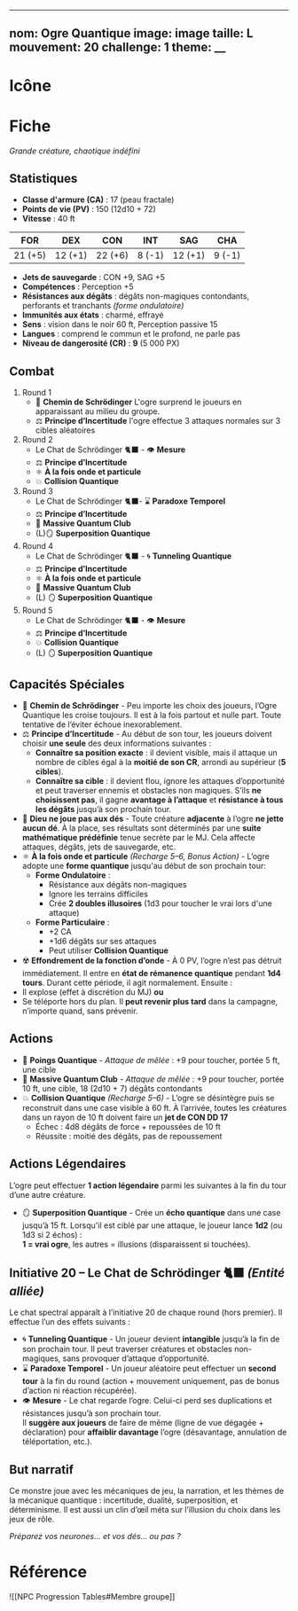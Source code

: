 
---
nom: Ogre Quantique
image: __image__
taille: L
mouvement: 20
challenge: 1
theme: __
---

# Icône


# Fiche

*Grande créature, chaotique indéfini*

## Statistiques

- **Classe d'armure (CA)** : 17 (peau fractale)
- **Points de vie (PV)** : 150 (12d10 + 72)
- **Vitesse** : 40 ft

| FOR | DEX | CON | INT | SAG | CHA |
|:---:|:---:|:---:|:---:|:---:|:---:|
| 21 (+5) | 12 (+1) | 22 (+6) | 8 (-1) | 12 (+1) | 9 (-1) |

- **Jets de sauvegarde** : CON +9, SAG +5
- **Compétences** : Perception +5
- **Résistances aux dégâts** : dégâts non-magiques contondants, perforants et tranchants *(forme ondulatoire)*
- **Immunités aux états** : charmé, effrayé
- **Sens** : vision dans le noir 60 ft, Perception passive 15
- **Langues** : comprend le commun et le profond, ne parle pas
- **Niveau de dangerosité (CR)** : **9** (5 000 PX)

## Combat

1. Round 1  
	- 🧭 **Chemin de Schrödinger** L'ogre surprend le joueurs en apparaissant au milieu du groupe. 
	- ⚖️ **Principe d’Incertitude** l'ogre effectue 3 attaques normales sur 3 cibles aléatoires
2. Round 2 
	- Le Chat de Schrödinger 🐈‍⬛ - 👁️ **Mesure**
	- ⚖️ **Principe d’Incertitude**
	- ⚛️ **À la fois onde et particule**
	- 💥 **Collision Quantique** 
3. Round 3
	- Le Chat de Schrödinger 🐈‍⬛- ⌛ **Paradoxe Temporel** 
	- ⚖️ **Principe d’Incertitude**
	- 🔨 **Massive Quantum Club**
	- (L)🪞 **Superposition Quantique**
4. Round 4
	- Le Chat de Schrödinger 🐈‍⬛ - 🌀 **Tunneling Quantique**
	- ⚖️ **Principe d’Incertitude**
	- ⚛️ **À la fois onde et particule**
	- 🔨 **Massive Quantum Club**
	- (L) 🪞 **Superposition Quantique**
5. Round 5 
	- Le Chat de Schrödinger 🐈‍⬛ - 👁️ **Mesure**
	- ⚖️ **Principe d’Incertitude**
	- 💥 **Collision Quantique** 
	- (L) 🪞 **Superposition Quantique**

## Capacités Spéciales

- 🧭 **Chemin de Schrödinger** - Peu importe les choix des joueurs, l’Ogre Quantique les croise toujours. Il est à la fois partout et nulle part. Toute tentative de l’éviter échoue inexorablement.
- ⚖️ **Principe d’Incertitude** - 
Au début de son tour, les joueurs doivent choisir **une seule** des deux informations suivantes :
  - **Connaître sa position exacte** : il devient visible, mais il attaque un nombre de cibles égal à la **moitié de son CR**, arrondi au supérieur (**5 cibles**).
  - **Connaître sa cible** : il devient flou, ignore les attaques d’opportunité et peut traverser ennemis et obstacles non magiques.
S’ils **ne choisissent pas**, il gagne **avantage à l’attaque** et **résistance à tous les dégâts** jusqu’à son prochain tour.
- 🎲 **Dieu ne joue pas aux dés** - 
Toute créature **adjacente** à l’ogre **ne jette aucun dé**. À la place, ses résultats sont déterminés par une **suite mathématique prédéfinie** tenue secrète par le MJ. Cela affecte attaques, dégâts, jets de sauvegarde, etc.
- ⚛️ **À la fois onde et particule** *(Recharge 5–6, Bonus Action)* - L’ogre adopte une **forme quantique** jusqu'au début de son prochain tour:
	- **Forme Ondulatoire** :  
	  - Résistance aux dégâts non-magiques  
	  - Ignore les terrains difficiles  
	  - Crée **2 doubles illusoires** (1d3 pour toucher le vrai lors d'une attaque)
	- **Forme Particulaire** :  
	  - +2 CA  
	  - +1d6 dégâts sur ses attaques  
	  - Peut utiliser **Collision Quantique**
- ☢️ **Effondrement de la fonction d’onde** - À 0 PV, l’ogre n’est pas détruit immédiatement. Il entre en **état de rémanence quantique** pendant **1d4 tours**. Durant cette période, il agit normalement. Ensuite :
- Il explose (effet à discrétion du MJ) **ou**
- Se téléporte hors du plan. Il **peut revenir plus tard** dans la campagne, n’importe quand, sans prévenir.

## Actions
- 👊 **Poings Quantique** - *Attaque de mêlée* : +9 pour toucher, portée 5 ft, une cible  
- 🔨 **Massive Quantum Club** - *Attaque de mêlée* : +9 pour toucher, portée 10 ft, une cible, 18 (2d10 + 7) dégâts contondants
- 💥 **Collision Quantique** *(Recharge 5–6)* - L’ogre se désintègre puis se reconstruit dans une case visible à 60 ft. À l’arrivée, toutes les créatures dans un rayon de 10 ft doivent faire un **jet de CON DD 17**
  - Échec : 4d8 dégâts de force + repoussées de 10 ft
  - Réussite : moitié des dégâts, pas de repoussement

## Actions Légendaires

L’ogre peut effectuer **1 action légendaire** parmi les suivantes à la fin du tour d’une autre créature.
- 🪞 **Superposition Quantique** - Crée un **écho quantique** dans une case jusqu’à 15 ft. Lorsqu'il est ciblé par une attaque, le joueur lance **1d2** (ou 1d3 si 2 échos) :  
**1 = vrai ogre**, les autres = illusions (disparaissent si touchées).

## Initiative 20 – Le Chat de Schrödinger 🐈‍⬛ *(Entité alliée)*
Le chat spectral apparaît à l’initiative 20 de chaque round (hors premier). Il effectue l’un des effets suivants :
- 🌀 **Tunneling Quantique**  - Un joueur devient **intangible** jusqu’à la fin de son prochain tour. Il peut traverser créatures et obstacles non-magiques, sans provoquer d’attaque d’opportunité.
- ⌛ **Paradoxe Temporel**  - Un joueur aléatoire peut effectuer un **second tour** à la fin du round (action + mouvement uniquement, pas de bonus d’action ni réaction récupérée).
- 👁️ **Mesure**  - Le chat regarde l’ogre. Celui-ci perd ses duplications et résistances jusqu’à son prochain tour.  
Il **suggère aux joueurs** de faire de même (ligne de vue dégagée + déclaration) pour **affaiblir davantage** l’ogre (désavantage, annulation de téléportation, etc.).

## But narratif
Ce monstre joue avec les mécaniques de jeu, la narration, et les thèmes de la mécanique quantique : incertitude, dualité, superposition, et déterminisme. Il est aussi un clin d’œil méta sur l’illusion du choix dans les jeux de rôle.

*Préparez vos neurones… et vos dés… ou pas ?*


# Référence
![[NPC Progression Tables#Membre groupe]]
